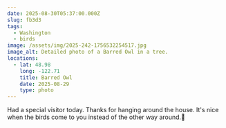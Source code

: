 ```yaml
---
date: 2025-08-30T05:37:00.000Z
slug: fb3d3
tags:
  - Washington
  - birds
image: /assets/img/2025-242-1756532254517.jpg
image_alt: Detailed photo of a Barred Owl in a tree.
locations: 
  - lat: 48.98
    long: -122.71
    title: Barred Owl
    date: 2025-08-29
    type: photo
---
```


Had a special visitor today. Thanks for hanging around the house. It's nice when the birds come to you instead of the other way around.🦉
